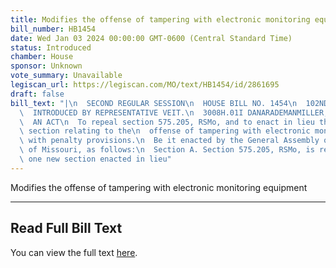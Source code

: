 ```yaml
---
title: Modifies the offense of tampering with electronic monitoring equipment
bill_number: HB1454
date: Wed Jan 03 2024 00:00:00 GMT-0600 (Central Standard Time)
status: Introduced
chamber: House
sponsor: Unknown
vote_summary: Unavailable
legiscan_url: https://legiscan.com/MO/text/HB1454/id/2861695
draft: false
bill_text: "|\n  SECOND REGULAR SESSION\n  HOUSE BILL NO. 1454\n  102ND GENERAL ASSEMBLY\n\
  \  INTRODUCED BY REPRESENTATIVE VEIT.\n  3008H.01I DANARADEMANMILLER,ChiefClerk\n\
  \  AN ACT\n  To repeal section 575.205, RSMo, and to enact in lieu thereof one new\
  \ section relating to the\n  offense of tampering with electronic monitoring equipment,\
  \ with penalty provisions.\n  Be it enacted by the General Assembly of the state\
  \ of Missouri, as follows:\n  Section A. Section 575.205, RSMo, is repealed and\
  \ one new section enacted in lieu"
---
```

Modifies the offense of tampering with electronic monitoring equipment

---

## Read Full Bill Text

You can view the full text [here](https://legiscan.com/MO/text/HB1454/id/2861695).
